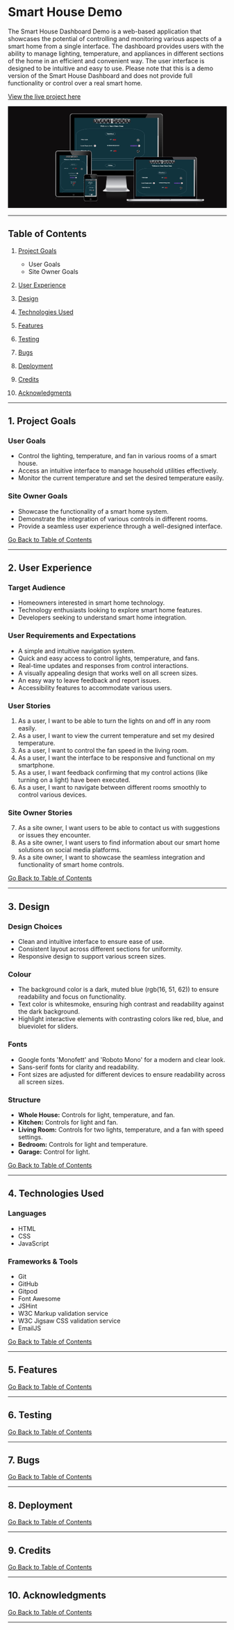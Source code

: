   # Smart House Demo

The Smart House Dashboard Demo is a web-based application that showcases the potential of controlling and monitoring various aspects of a smart home from a single interface. The dashboard provides users with the ability to manage lighting, temperature, and appliances in different sections of the home in an efficient and convenient way. The user interface is designed to be intuitive and easy to use. Please note that this is a demo version of the Smart House Dashboard and does not provide full functionality or control over a real smart home.

[View the live project here](https://fazel-hosseinzadeh.github.io/smartHouse/index.html)

![Responsive Mockup](./documentation/amiresponsive.jpg)

---


##  Table of Contents

1. [Project Goals](#project-goals)
    - User Goals
    - Site Owner Goals

2. [User Experience](#user-experience)

3. [Design](#design)

4. [Technologies Used](#technologies-used)

5. [Features](#features)

6. [Testing](#validation)

7. [Bugs](#Bugs)

8. [Deployment](#deployment)

9. [Credits](#credits)

10. [Acknowledgments](#acknowledgments)

---

## 1.  Project Goals 


### User Goals
-   Control the lighting, temperature, and fan in various rooms of a smart house.
-   Access an intuitive interface to manage household utilities effectively.
-   Monitor the current temperature and set the desired temperature easily.

### Site Owner Goals
-   Showcase the functionality of a smart home system.
-   Demonstrate the integration of various controls in different rooms.
-   Provide a seamless user experience through a well-designed interface.


[Go Back to Table of Contents](#table-of-contents)

---

## 2.   User Experience
### Target Audience
-   Homeowners interested in smart home technology.
-   Technology enthusiasts looking to explore smart home features.
-   Developers seeking to understand smart home integration.
### User Requirements and Expectations
-   A simple and intuitive navigation system.
-   Quick and easy access to control lights, temperature, and fans.
-   Real-time updates and responses from control interactions.
-   A visually appealing design that works well on all screen sizes.
-   An easy way to leave feedback and report issues.
-   Accessibility features to accommodate various users.
### User Stories
1.  As a user, I want to be able to turn the lights on and off in any room easily.
2.  As a user, I want to view the current temperature and set my desired temperature.
3.  As a user, I want to control the fan speed in the living room.
4.  As a user, I want the interface to be responsive and functional on my smartphone.
5.  As a user, I want feedback confirming that my control actions (like turning on a light) have been executed.
6.  As a user, I want to navigate between different rooms smoothly to control various devices.
### Site Owner Stories
7.  As a site owner, I want users to be able to contact us with suggestions or issues they encounter.
8.  As a site owner, I want users to find information about our smart home solutions on social media platforms.
9.  As a site owner, I want to showcase the seamless integration and functionality of smart home controls.

[Go Back to Table of Contents](#table-of-contents)

---
## 3.   Design

### Design Choices
-   Clean and intuitive interface to ensure ease of use.
-   Consistent layout across different sections for uniformity.
-   Responsive design to support various screen sizes.

### Colour
-   The background color is a dark, muted blue (rgb(16, 51, 62)) to ensure readability and focus on functionality.
-   Text color is whitesmoke, ensuring high contrast and readability against the dark background.
-   Highlight interactive elements with contrasting colors like red, blue, and blueviolet for sliders.

### Fonts

-   Google fonts 'Monofett' and 'Roboto Mono' for a modern and clear look.
-   Sans-serif fonts for clarity and readability.
-   Font sizes are adjusted for different devices to ensure readability across all screen sizes.

### Structure
-   **Whole House:** Controls for light, temperature, and fan.
-   **Kitchen:** Controls for light and fan.
-   **Living Room:** Controls for two lights, temperature, and a fan with speed settings.
-   **Bedroom:** Controls for light and temperature.
-   **Garage:** Control for light.

[Go Back to Table of Contents](#table-of-contents)

---
## 4.   Technologies Used
### Languages
-   HTML
-   CSS
-   JavaScript
### Frameworks & Tools
-   Git
-   GitHub
-   Gitpod
-   Font Awesome
-   JSHint
-   W3C Markup validation service
-   W3C Jigsaw CSS validation service
-   EmailJS

[Go Back to Table of Contents](#table-of-contents)

---
## 5.   Features

[Go Back to Table of Contents](#table-of-contents)

---
## 6.   Testing

[Go Back to Table of Contents](#table-of-contents)

---
## 7.   Bugs

[Go Back to Table of Contents](#table-of-contents)

---
## 8.   Deployment

[Go Back to Table of Contents](#table-of-contents)

---
## 9.   Credits 

[Go Back to Table of Contents](#table-of-contents)

---
## 10.  Acknowledgments

[Go Back to Table of Contents](#table-of-contents)

---

